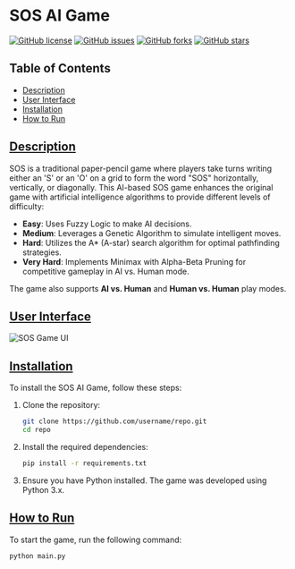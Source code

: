 
# SOS AI Game

[![GitHub license](https://img.shields.io/github/license/username/repo.svg)](https://github.com/username/repo/blob/main/LICENSE)
[![GitHub issues](https://img.shields.io/github/issues/username/repo.svg)](https://github.com/username/repo/issues)
[![GitHub forks](https://img.shields.io/github/forks/username/repo.svg)](https://github.com/username/repo/network)
[![GitHub stars](https://img.shields.io/github/stars/username/repo.svg)](https://github.com/username/repo/stargazers)

## Table of Contents 
- [Description](#description)
- [User Interface](#user-interface)
- [Installation](#installation)
- [How to Run](#how-to-run)

## [Description](#description)

SOS is a traditional paper-pencil game where players take turns writing either an 'S' or an 'O' on a grid to form the word "SOS" horizontally, vertically, or diagonally. This AI-based SOS game enhances the original game with artificial intelligence algorithms to provide different levels of difficulty:

- **Easy**: Uses Fuzzy Logic to make AI decisions.
- **Medium**: Leverages a Genetic Algorithm to simulate intelligent moves.
- **Hard**: Utilizes the A* (A-star) search algorithm for optimal pathfinding strategies.
- **Very Hard**: Implements Minimax with Alpha-Beta Pruning for competitive gameplay in AI vs. Human mode.

The game also supports **AI vs. Human** and **Human vs. Human** play modes.

## [User Interface](#user-interface)

![SOS Game UI](link_to_UI_image.png)


## [Installation](#installation)

To install the SOS AI Game, follow these steps:

1. Clone the repository:
    ```bash
    git clone https://github.com/username/repo.git
    cd repo
    ```

2. Install the required dependencies:
    ```bash
    pip install -r requirements.txt
    ```

3. Ensure you have Python installed. The game was developed using Python 3.x.

## [How to Run](#how-to-run)

To start the game, run the following command:

```bash
python main.py

